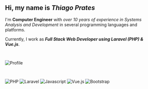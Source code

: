## Hi, my name is *Thiago Prates*

I'm **Computer Engineer** with _over 10 years of experience in Systems Analysis and Development_ in several programming languages and platforms. 

Currently, I work as _**Full Stack Web Developer using Laravel (PHP) & Vue.js**_.

<br />

![Profile](https://github-readme-stats.vercel.app/api?username=tsprates&show_icons=true&theme=graywhite&include_all_commits=true&count_private=true)

<br />
  
![PHP](https://img.shields.io/badge/PHP-474B4F?style=for-the-badge&logo=php&logoColor=white)
![Laravel](https://img.shields.io/badge/Laravel-474B4F?style=for-the-badge&logo=laravel&logoColor=white)
![Javascript](https://img.shields.io/badge/JavaScript-474B4F?style=for-the-badge&logo=javascript&logoColor=white)
![Vue.js](https://img.shields.io/badge/Vue.js-474B4F?style=for-the-badge&logo=vuedotjs&logoColor=white)
![Bootstrap](https://img.shields.io/badge/Bootstrap-474B4F?style=for-the-badge&logo=bootstrap&logoColor=white)
